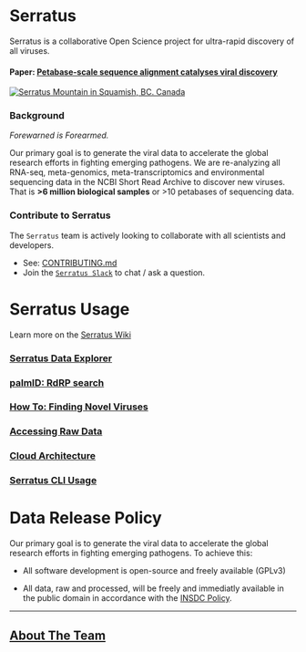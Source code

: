# Serratus

Serratus is a collaborative Open Science project for ultra-rapid discovery of all viruses.

#### Paper: [Petabase-scale sequence alignment catalyses viral discovery](https://www.nature.com/articles/s41586-021-04332-2)

[![Serratus Mountain in Squamish, BC. Canada](https://github.com/ababaian/serratus/wiki/img/splash.png)](https://www.biorxiv.org/content/10.1101/2020.08.07.241729v1)

### Background

_Forewarned is Forearmed._

Our primary goal is to generate the viral data to accelerate the global research efforts in fighting emerging pathogens. We are re-analyzing all RNA-seq, meta-genomics, meta-transcriptomics and environmental sequencing data in the NCBI Short Read Archive to discover new viruses. That is **>6 million biological samples** or >10 petabases of sequencing data.

### Contribute to Serratus
The `Serratus` team is actively looking to collaborate with all scientists and developers.

- See: [CONTRIBUTING.md](CONTRIBUTING.md)
- Join the [`Serratus Slack`](mailto:artem@rRNA.ca?subject=Joining%20the%20Serratus%20slack&body=Hello%20I%20would%20like%20to%20join%20the%20Serratus%20chat.%20Thanks!) to chat / ask a question.

# Serratus Usage
Learn more on the [Serratus Wiki](https://github.com/ababaian/serratus/wiki/)

### [Serratus Data Explorer](https://serratus.io)

### [palmID: RdRP search](https://serratus.io/palmid)

### [How To: Finding Novel Viruses](https://github.com/ababaian/serratus/wiki/Find_novel_viruses)

### [Accessing Raw Data](https://github.com/ababaian/serratus/wiki/Access-Data-Release) 

### [Cloud Architecture](https://github.com/ababaian/serratus/wiki/Architecture-and-Pipeline)

### [Serratus CLI Usage](https://github.com/ababaian/serratus/wiki/Running-Serratus)

# Data Release Policy

Our primary goal is to generate the viral data to accelerate the global research efforts in fighting emerging pathogens. To achieve this:

- All software development is open-source and freely available (GPLv3)

- All data, raw and processed, will be freely and immediatly available in the public domain in accordance with the [INSDC Policy](https://www.insdc.org/policy.html).

---

## [About The Team](CONTRIBUTORS.md)
